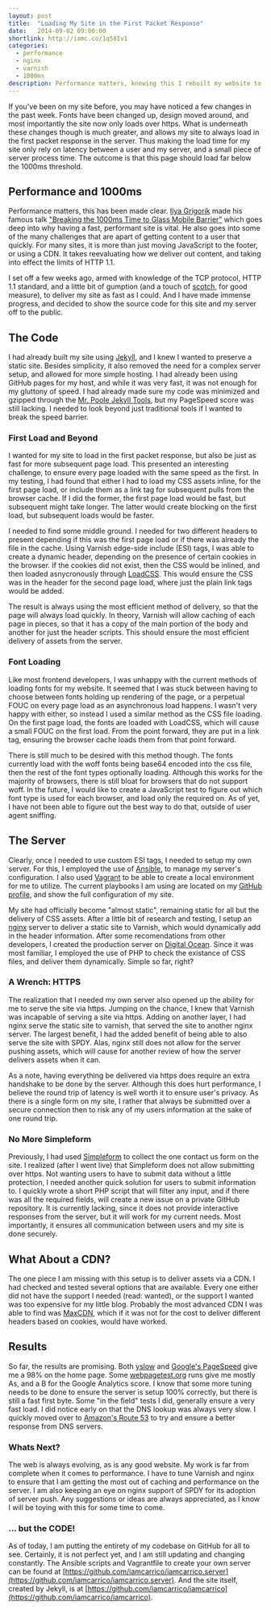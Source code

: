 ```yaml
---
layout: post
title:  "Loading My Site in the First Packet Response"
date:   2014-09-02 09:00:00
shortlink: http://iamc.co/1q58Iv1
categories:
  - performance
  - nginx
  - varnish
  - 1000ms
description: Performance matters, knowing this I rebuilt my website to always load on the first packet response. Check out how I did it, from the code to server configuration and beyond.
---
```


If you've been on my site before, you may have noticed a few changes in the past week. Fonts have been changed up, design moved around, and most importantly the site now only loads over https. What is underneath these changes though is much greater, and allows my site to always load in the first packet response in the server. Thus making the load time for my site only rely on latency between a user and my server, and a small piece of server process time. The outcome is that this page should load far below the 1000ms threshold.

## Performance and 1000ms

Performance matters, this has been made clear. [Ilya Grigorik](https://twitter.com/igrigorik) made his famous talk ["Breaking the 1000ms Time to Glass Mobile Barrier"](https://www.youtube.com/watch?v=Il4swGfTOSM) which goes deep into why having a fast, performant site is vital. He also goes into some of the many challenges that are apart of getting content to a user that quickly. For many sites, it is more than just moving JavaScript to the footer, or using a CDN. It takes reevaluating how we deliver out content, and taking into effect the limits of HTTP 1.1.

I set off a few weeks ago, armed with knowledge of the TCP protocol, HTTP 1.1 standard, and a little bit of gumption (and a touch of [scotch](http://www.compassboxwhisky.com/), for good measure), to deliver my site as fast as I could. And I have made immense progress, and decided to show the source code for this site and my server off to the public.

## The Code

I had already built my site using [Jekyll](http://jekyllrb.com/), and I knew I wanted to preserve a static site. Besides simplicity, it also removed the need for a complex server setup, and allowed for more simple hosting. I had already been using GitHub pages for my host, and while it was very fast, it was not enough for my gluttony of speed. I had already made sure my code was minimized and gzipped through the [Mr. Poole Jekyll Tools](https://github.com/iamcarrico/generator-poole), but my PageSpeed score was still lacking. I needed to look beyond just traditional tools if I wanted to break the speed barrier.

### First Load and Beyond

I wanted for my site to load in the first packet response, but also be just as fast for more subsequent page load. This presented an interesting challenge, to ensure every page loaded with the same speed as the first. In my testing, I had found that either I had to load my CSS assets inline, for the first page load, or include them as a link tag for subsequent pulls from the browser cache. If I did the former, the first page load would be fast, but subsequent might take longer. The latter would create blocking on the first load, but subsequent loads would be faster.

I needed to find some middle ground. I needed for two different headers to present depending if this was the first page load or if there was already the file in the cache. Using Varnish edge-side include (ESI) tags, I was able to create a dynamic header, depending on the presence of certain cookies in the browser. If the cookies did not exist, then the CSS would be inlined, and then loaded asnycronously through [LoadCSS](https://github.com/filamentgroup/loadCSS). This would ensure the CSS was in the header for the second page load, where just the plain link tags would be added.

The result is always using the most efficient method of delivery, so that the page will always load quickly. In theory, Varnish will allow caching of each page in pieces, so that it has a copy of the main portion of the body and another for just the header scripts. This should ensure the most efficient delivery of assets from the server.

### Font Loading

Like most frontend developers, I was unhappy with the current methods of loading fonts for my website. It seemed that I was stuck between having to choose between fonts holding up rendering of the page, or a perpetual FOUC on every page load as an asynchronous load happens. I wasn't very happy with either, so instead I used a similar method as the CSS file loading. On the first page load, the fonts are loaded with LoadCSS, which will cause a small FOUC on the first load. From the point forward, they are put in a link tag, ensuring the browser cache loads them from that point forward.

There is still much to be desired with this method though. The fonts currently load with the woff fonts being base64 encoded into the css file, then the rest of the font types optionally loading. Although this works for the majority of browsers, there is still bloat for browsers that do not support woff. In the future, I would like to create a JavaScript test to figure out which font type is used for each browser, and load only the required on. As of yet, I have not been able to figure out the best way to do that, outside of user agent sniffing.

## The Server

Clearly, once I needed to use custom ESI tags, I needed to setup my own server. For this, I employed the use of [Ansible](http://www.ansible.com/home), to manage my server's configuration. I also used [Vagrant](https://www.vagrantup.com/) to be able to create a local environment for me to utilize. The current playbooks I am using are located on my [GitHub profile](https://github.com/iamcarrico/iamcarrico.server), and show the full configuration of my site.

My site had officially become "almost static", remaining static for all but the delivery of CSS assets. After a little bit of research and testing, I setup an [nginx](http://nginx.com/) server to deliver a static site to Varnish, which would dynamically add in the header information. After some recomendations from other developers, I created the production server on [Digital Ocean](www.digitalocean.com/?refcode=ad7f8c567c36). Since it was most familiar, I employed the use of PHP to check the existance of CSS files, and deliver them dynamically. Simple so far, right?

### A Wrench: HTTPS

The realization that I needed my own server also opened up the ability for me to serve the site via https. Jumping on the chance, I knew that Varnish was incapable of serving a site via https. Adding on another layer, I had nginx serve the static site to varnish, that served the site to another nginx server. The largest benefit, I had the added benefit of being able to also serve the site with SPDY. Alas, nginx still does not allow for the server pushing assets, which will cause for another review of how the server delivers assets when it can.

As a note, having everything be delivered via https does require an extra handshake to be done by the server. Although this does hurt performance, I believe the round trip of latency is well worth it to ensure user's privacy. As there is a single form on my site, I rather that always be submitted over a secure connection then to risk any of my users information at the sake of one round trip.

### No More Simpleform

Previously, I had used [Simpleform](http://getsimpleform.com/) to collect the one contact us form on the site. I realized (after I went live) that Simpleform does not allow submitting over https. Not wanting users to have to submit data without a little protection, I needed another quick solution for users to submit information to. I quickly wrote a short PHP script that will filter any input, and if there was all the required fields, will create a new issue on a private GitHub repository. It is currently lacking, since it does not provide interactive responses from the server, but it will work for my current needs. Most importantly, it ensures all communication between users and my site is done securely.

## What About a CDN?

The one piece I am missing with this setup is to deliver assets via a CDN. I had checked and tested several options that are available. Every one either did not have the support I needed (read: wanted), or the support I wanted was too expensive for my little blog. Probably the most advanced CDN I was able to find was [MaxCDN](http://www.maxcdn.com/), which if it was not for the cost to deliver different headers based on cookies, would have worked.

## Results

So far, the results are promising. Both [yslow](https://developer.yahoo.com/yslow/) and [Google's PageSpeed](http://developers.google.com/speed/pagespeed/insights/) give me a 98% on the home page. Some [webpagetest.org](http://www.webpagetest.org/) runs give me mostly As, and a B for the Google Analytics score. I know that some more tuning needs to be done to ensure the server is setup 100% correctly, but there is still a fast first byte. Some "in the field" tests I did, generally ensure a very fast load. I did notice early on that the DNS lookup was always very slow. I quickly moved over to [Amazon's Route 53](http://aws.amazon.com/route53/) to try and ensure a better response from DNS servers.

### Whats Next?

The web is always evolving, as is any good website. My work is far from complete when it comes to performance. I have to tune Varnish and nginx to ensure that I am getting the most out of caching and performance on the server. I am also keeping an eye on nginx support of SPDY for its adoption of server push. Any suggestions or ideas are always appreciated, as I know I will be toying with this for some time to come.

### ... but the CODE!

As of today, I am putting the entirety of my codebase on GitHub for all to see. Certainly, it is not perfect yet, and I am still updating and changing constantly. The Ansible scripts and Vagrantfile to create your own server can be found at [https://github.com/iamcarrico/iamcarrico.server](https://github.com/iamcarrico/iamcarrico.server). And the site itself, created by Jekyll, is at [https://github.com/iamcarrico/iamcarrico](https://github.com/iamcarrico/iamcarrico).
